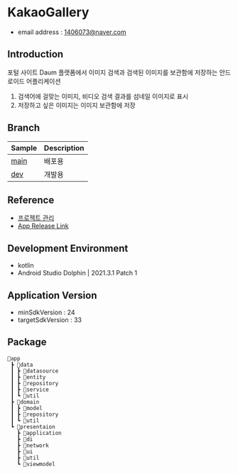 # KakaoGallery
- email address : 1406073@naver.com <br />

## Introduction
포털 사이트 Daum 플랫폼에서 이미지 검색과 검색된 이미지를 보관함에 저장하는 안드로이드 어플리케이션
1. 검색어에 걸맞는 이미지, 비디오 검색 결과를 섬네일 이미지로 표시
2. 저장하고 싶은 이미지는 이미지 보관함에 저장 

## Branch
|     Sample     | Description |
| ------------- | ------------- |
| [main](https://github.com/wjchoi96/KakaoGallery/tree/main) | 배포용 |
| [dev](https://github.com/wjchoi96/KakaoGallery/tree/dev) | 개발용 |

## Reference
 - [프로젝트 관리](https://full-growth-4d2.notion.site/KakaoGallery-e1de93d4a6cb452989253006bc06e59d)
 - [App Release Link](https://appdistribution.firebase.google.com/pub/i/e608755ba7c9f066)

## Development Environment
- kotlin
- Android Studio Dolphin | 2021.3.1 Patch 1

## Application Version
- minSdkVersion : 24
- targetSdkVersion : 33
  
## Package
``` 
📂app
 ┣ 📂data
 ┃ ┣ 📂datasource
 ┃ ┣ 📂entity
 ┃ ┣ 📂repository
 ┃ ┣ 📂service 
 ┃ ┗ 📂util
 ┣ 📂domain
 ┃ ┣ 📂model
 ┃ ┣ 📂repository
 ┃ ┗ 📂util
 ┗ 📂presentaion
   ┣ 📂application
   ┣ 📂di
   ┣ 📂network
   ┣ 📂ui
   ┣ 📂util
   ┗ 📂viewmodel
```


